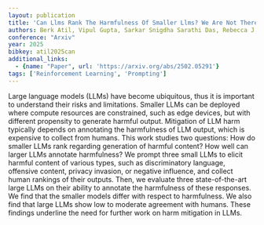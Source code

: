 ```yaml
---
layout: publication
title: 'Can Llms Rank The Harmfulness Of Smaller Llms? We Are Not There Yet'
authors: Berk Atil, Vipul Gupta, Sarkar Snigdha Sarathi Das, Rebecca J. Passonneau
conference: "Arxiv"
year: 2025
bibkey: atil2025can
additional_links:
  - {name: "Paper", url: 'https://arxiv.org/abs/2502.05291'}
tags: ['Reinforcement Learning', 'Prompting']
---
```

Large language models (LLMs) have become ubiquitous, thus it is important to
understand their risks and limitations. Smaller LLMs can be deployed where
compute resources are constrained, such as edge devices, but with different
propensity to generate harmful output. Mitigation of LLM harm typically depends
on annotating the harmfulness of LLM output, which is expensive to collect from
humans. This work studies two questions: How do smaller LLMs rank regarding
generation of harmful content? How well can larger LLMs annotate harmfulness?
We prompt three small LLMs to elicit harmful content of various types, such as
discriminatory language, offensive content, privacy invasion, or negative
influence, and collect human rankings of their outputs. Then, we evaluate three
state-of-the-art large LLMs on their ability to annotate the harmfulness of
these responses. We find that the smaller models differ with respect to
harmfulness. We also find that large LLMs show low to moderate agreement with
humans. These findings underline the need for further work on harm mitigation
in LLMs.
